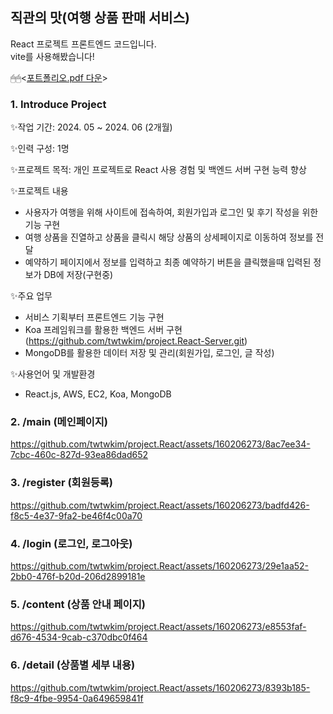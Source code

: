 ## 직관의 맛(여행 상품 판매 서비스)

React 프로젝트 프론트엔드 코드입니다.  
vite를 사용해봤습니다!

🖱🖱<[포트폴리오.pdf 다운](https://github.com/user-attachments/files/15910524/default.pdf)>

### 1. Introduce Project

✨작업 기간: 2024. 05 ~ 2024. 06 (2개월)

✨인력 구성: 1명

✨프로젝트 목적: 개인 프로젝트로 React 사용 경험 및 백엔드 서버 구현 능력 향상

✨프로젝트 내용
- 사용자가 여행을 위해 사이트에 접속하여, 회원가입과 로그인 및 후기 작성을 위한 기능 구현
- 여행 상품을 진열하고 상품을 클릭시 해당 상품의 상세페이지로 이동하여 정보를 전달
- 예약하기 페이지에서 정보를 입력하고 최종 예약하기 버튼을 클릭했을때 입력된 정보가 DB에 저장(구현중)

✨주요 업무
- 서비스 기획부터 프론트엔드 기능 구현
- Koa 프레임워크를 활용한 백엔드 서버 구현(https://github.com/twtwkim/project.React-Server.git)
- MongoDB를 활용한 데이터 저장 및 관리(회원가입, 로그인, 글 작성)
  
✨사용언어 및 개발환경
- React.js, AWS, EC2, Koa, MongoDB

### 2. /main (메인페이지)
https://github.com/twtwkim/project.React/assets/160206273/8ac7ee34-7cbc-460c-827d-93ea86dad652

### 3. /register (회원등록)
https://github.com/twtwkim/project.React/assets/160206273/badfd426-f8c5-4e37-9fa2-be46f4c00a70

### 4. /login (로그인, 로그아웃)
https://github.com/twtwkim/project.React/assets/160206273/29e1aa52-2bb0-476f-b20d-206d2899181e

### 5. /content (상품 안내 페이지)
https://github.com/twtwkim/project.React/assets/160206273/e8553faf-d676-4534-9cab-c370dbc0f464

### 6. /detail (상품별 세부 내용)
https://github.com/twtwkim/project.React/assets/160206273/8393b185-f8c9-4fbe-9954-0a649659841f
